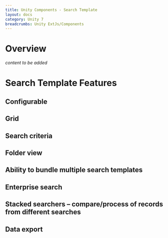 ```yaml
---
title: Unity Components - Search Template
layout: docs
category: Unity 7
breadcrumbs: Unity ExtJs/Components
---
```

# Overview

*content to be added*

# Search Template Features

## Configurable 
## Grid 
## Search criteria 
## Folder view 
## Ability to bundle multiple search templates 
## Enterprise search 
## Stacked searchers – compare/process of records from different searches
## Data export 
